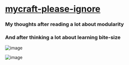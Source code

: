 # [mycraft-please-ignore](https://github.com/UniBreakfast/mycraft-please-ignore)

### My thoughts after reading a lot about modularity
### And after thinking a lot about learning bite-size

![image](https://github.com/user-attachments/assets/989e2299-aa7c-44b0-94f7-6445e4cca01b)

![image](https://github.com/user-attachments/assets/df529876-fa69-4b6d-9897-658447538931)
